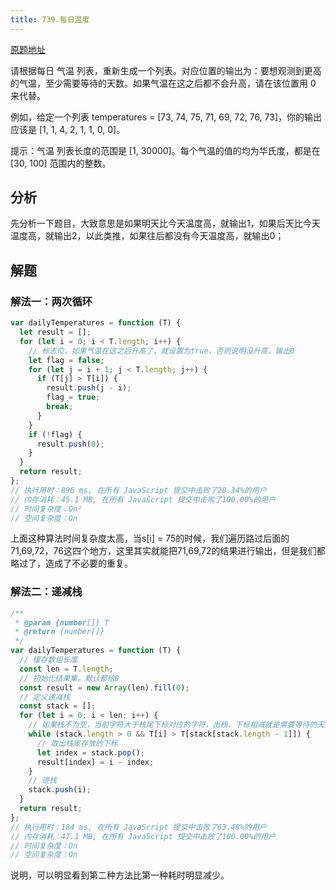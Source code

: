 ```yaml
---
title: 739.每日温度
---
```

[原题地址](https://leetcode-cn.com/problems/daily-temperatures/)

请根据每日 气温 列表，重新生成一个列表。对应位置的输出为：要想观测到更高的气温，至少需要等待的天数。如果气温在这之后都不会升高，请在该位置用 0 来代替。

例如，给定一个列表 temperatures = [73, 74, 75, 71, 69, 72, 76, 73]，你的输出应该是 [1, 1, 4, 2, 1, 1, 0, 0]。

提示：气温 列表长度的范围是 [1, 30000]。每个气温的值的均为华氏度，都是在 [30, 100] 范围内的整数。

## 分析
先分析一下题目，大致意思是如果明天比今天温度高，就输出1，如果后天比今天温度高，就输出2，以此类推，如果往后都没有今天温度高，就输出0；

## 解题
### 解法一：两次循环
```js
var dailyTemperatures = function (T) {
  let result = [];
  for (let i = 0; i < T.length; i++) {
    // 标志位，如果气温在这之后升高了，就设置为true，否则说明没升高，输出0
    let flag = false;
    for (let j = i + 1; j < T.length; j++) {
      if (T[j] > T[i]) {
        result.push(j - i);
        flag = true;
        break;
      }
    }
    if (!flag) {
      result.push(0);
    }
  }
  return result;
};
// 执行用时：896 ms, 在所有 JavaScript 提交中击败了28.34%的用户
// 内存消耗：45.1 MB, 在所有 JavaScript 提交中击败了100.00%的用户
// 时间复杂度：On²
// 空间复杂度：On
```
上面这种算法时间复杂度太高，当s[i] = 75的时候，我们遍历路过后面的71,69,72，76这四个地方，这里其实就能把71,69,72的结果进行输出，但是我们都略过了，造成了不必要的重复。

### 解法二：递减栈
```js
/**
 * @param {number[]} T
 * @return {number[]}
 */
var dailyTemperatures = function (T) {
  // 缓存数组长度
  const len = T.length;
  // 初始化结果集。默认都给0
  const result = new Array(len).fill(0);
  // 定义递减栈
  const stack = [];
  for (let i = 0; i < len; i++) {
    // 如果栈不为空，当前字符大于栈尾下标对应的字符，出栈，下标相减就是需要等待的天数。
    while (stack.length > 0 && T[i] > T[stack[stack.length - 1]]) {
      // 取出栈尾存放的下标
      let index = stack.pop();
      result[index] = i - index;
    }
    // 进栈
    stack.push(i);
  }
  return result;
};
// 执行用时：184 ms, 在所有 JavaScript 提交中击败了63.48%的用户
// 内存消耗：47.1 MB, 在所有 JavaScript 提交中击败了100.00%的用户
// 时间复杂度：On
// 空间复杂度：On
```
说明，可以明显看到第二种方法比第一种耗时明显减少。